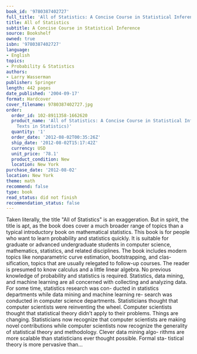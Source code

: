 ```yaml
---
book_id: '9780387402727'
full_title: 'All of Statistics: A Concise Course in Statistical Inference'
title: All of Statistics
subtitle: A Concise Course in Statistical Inference
source: Bookshelf
owned: true
isbn: '9780387402727'
language:
- English
topics:
- Probability & Statistics
authors:
- Larry Wasserman
publisher: Springer
length: 442 pages
date_published: '2004-09-17'
format: Hardcover
cover_filename: 9780387402727.jpg
order:
  order_id: 102-8911358-1662620
  product_name: 'All of Statistics: A Concise Course in Statistical Inference (Springer
    Texts in Statistics)'
  quantity: '1'
  order_date: '2012-08-02T00:35:26Z'
  ship_date: '2012-08-02T15:17:42Z'
  currency: USD
  unit_price: '78.1'
  product_condition: New
  location: New York
purchase_date: '2012-08-02'
location: New York
theme: math
recommend: false
type: book
read_status: did not finish
recommendation_status: false
---
```

Taken literally, the title "All of Statistics" is an exaggeration. But in spirit, the title is apt, as the book does cover a much broader range of topics than a typical introductory book on mathematical statistics. This book is for people who want to learn probability and statistics quickly. It is suitable for graduate or advanced undergraduate students in computer science, mathematics, statistics, and related disciplines. The book includes modern topics like nonparametric curve estimation, bootstrapping, and clas- sification, topics that are usually relegated to follow-up courses. The reader is presumed to know calculus and a little linear algebra. No previous knowledge of probability and statistics is required. Statistics, data mining, and machine learning are all concerned with collecting and analyzing data. For some time, statistics research was con- ducted in statistics departments while data mining and machine learning re- search was conducted in computer science departments. Statisticians thought that computer scientists were reinventing the wheel. Computer scientists thought that statistical theory didn't apply to their problems. Things are changing. Statisticians now recognize that computer scientists are making novel contributions while computer scientists now recognize the generality of statistical theory and methodology. Clever data mining algo- rithms are more scalable than statisticians ever thought possible. Formal sta- tistical theory is more pervasive than...
